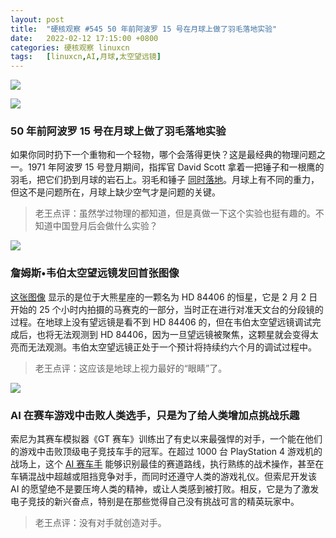 ```yaml
---
layout: post
title:	"硬核观察 #545 50 年前阿波罗 15 号在月球上做了羽毛落地实验"
date:	2022-02-12 17:15:00 +0800 
categories:	硬核观察 linuxcn 
tags:	[linuxcn,AI,月球,太空望远镜]
---
```



![](/Asserts/Images//attachment/album/202202/12/171400e9trr9rfq9u0sa5d.jpg)


![](/Asserts/Images//attachment/album/202202/12/171409n8nki8f4ikuu4m8g.jpg)


### 50 年前阿波罗 15 号在月球上做了羽毛落地实验


如果你同时扔下一个重物和一个轻物，哪个会落得更快？这是最经典的物理问题之一。1971 年阿波罗 15 号登月期间，指挥官 David Scott 拿着一把锤子和一根鹰的羽毛，把它们扔到月球的岩石上。羽毛和锤子 [同时落地](https://www.wired.com/story/the-greatest-physics-demo-of-all-time-happened-on-the-moon/)。月球上有不同的重力，但这不是问题所在，月球上缺少空气才是问题的关键。



> 
> 老王点评：虽然学过物理的都知道，但是真做一下这个实验也挺有趣的。不知道中国登月后会做什么实验？
> 
> 
> 


![](/Asserts/Images//attachment/album/202202/12/171420arz03zqrqr6rm23z.jpg)


### 詹姆斯•韦伯太空望远镜发回首张图像


[这张图像](https://www.space.com/james-webb-space-telescope-first-photos-unveiled) 显示的是位于大熊星座的一颗名为 HD 84406 的恒星，它是 2 月 2 日开始的 25 个小时内拍摄的马赛克的一部分，当时正在进行对准天文台的分段镜的过程。在地球上没有望远镜是看不到 HD 84406 的，但在韦伯太空望远镜调试完成后，也将无法观测到 HD 84406，因为一旦望远镜被聚焦，这颗星就会变得太亮而无法观测。韦伯太空望远镜正处于一个预计将持续约六个月的调试过程中。



> 
> 老王点评：这应该是地球上视力最好的“眼睛”了。
> 
> 
> 


![](/Asserts/Images//attachment/album/202202/12/171432okkdhxkxppgiw83s.jpg)


### AI 在赛车游戏中击败人类选手，只是为了给人类增加点挑战乐趣


索尼为其赛车模拟器《GT 赛车》训练出了有史以来最强悍的对手，一个能在他们的游戏中击败顶级电子竞技车手的冠军。在超过 1000 台 PlayStation 4 游戏机的战场上，这个 [AI 赛车手](https://www.fastcompany.com/90720719/sony-built-an-ai-that-can-beat-you-at-video-games-with-honor) 能够识别最佳的赛道路线，执行熟练的战术操作，甚至在车辆混战中超越或阻挡竞争对手，而同时还遵守人类的游戏礼仪。但索尼开发该 AI 的愿望绝不是要压垮人类的精神，或让人类感到被打败。相反，它是为了激发电子竞技的新兴奋点，特别是在那些觉得自己没有挑战可言的精英玩家中。



> 
> 老王点评：没有对手就创造对手。
> 
> 
>
